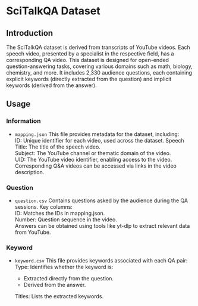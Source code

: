 # SciTalkQA Dataset
## Introduction

The SciTalkQA dataset is derived from transcripts of YouTube videos. Each speech video, presented by a specialist in the respective field, has a corresponding QA video. This dataset is designed for open-ended question-answering tasks, covering various domains such as math, biology, chemistry, and more. It includes 2,330 audience questions, each containing explicit keywords (directly extracted from the question) and implicit keywords (derived from the answer).


## Usage
### Information
- `mapping.json` This file provides metadata for the dataset, including:  
ID: Unique identifier for each video, used across the dataset.
Speech Title: The title of the speech video.  
Subject: The YouTube channel or thematic domain of the video.  
UID: The YouTube video identifier, enabling access to the video.   
Corresponding Q&A videos can be accessed via links in the video description.
### Question
- `question.csv`
Contains questions asked by the audience during the QA sessions. Key columns:   
ID: Matches the IDs in mapping.json.  
Number: Question sequence in the video.  
Answers can be obtained using tools like yt-dlp to extract relevant data from YouTube.
### Keyword
- `keyword.csv` This file provides keywords associated with each QA pair:  
  Type:   Identifies whether the keyword is:  
  - Extracted directly from the question.  
  - Derived from the answer.  

  Titles: Lists the extracted keywords.  
